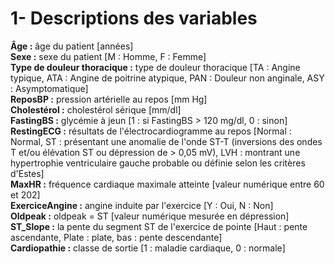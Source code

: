 # **1- Descriptions des variables**  

**Âge :** âge du patient [années]  
**Sexe :** sexe du patient [M : Homme, F : Femme]  
**Type de douleur thoracique :** type de douleur thoracique [TA : Angine typique, ATA : Angine de poitrine atypique, PAN : Douleur non anginale, ASY : Asymptomatique]  
**ReposBP :** pression artérielle au repos [mm Hg]  
**Cholestérol :** cholestérol sérique [mm/dl]  
**FastingBS :** glycémie à jeun [1 : si FastingBS > 120 mg/dl, 0 : sinon]  
**RestingECG :** résultats de l'électrocardiogramme au repos [Normal : Normal, ST : présentant une anomalie de l'onde ST-T (inversions des ondes T et/ou élévation ST ou dépression de > 0,05 mV), LVH : montrant une hypertrophie ventriculaire gauche probable ou définie selon les critères d'Estes]  
**MaxHR :** fréquence cardiaque maximale atteinte [valeur numérique entre 60 et 202]  
**ExerciceAngine :** angine induite par l'exercice [Y : Oui, N : Non]  
**Oldpeak :** oldpeak = ST [valeur numérique mesurée en dépression]  
**ST_Slope :** la pente du segment ST de l'exercice de pointe [Haut : pente ascendante, Plate : plate, bas : pente descendante]  
**Cardiopathie :** classe de sortie [1 : maladie cardiaque, 0 : normale]  


